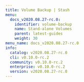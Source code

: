 ```yaml
---
title: Volume Backup | Stash
menu:
  docs_v2020.08.27-rc.0:
    identifier: volume-backup
    name: Stand-alone Volumes
    parent: latest-guides
    weight: 30
menu_name: docs_v2020.08.27-rc.0
info:
  catalog: v2020.08.27-rc.0
  cli: v0.10.0-rc.2
  community: v0.10.0-rc.2
  enterprise: v0.10.0-rc.2
  version: v2020.08.27-rc.0
---
```


